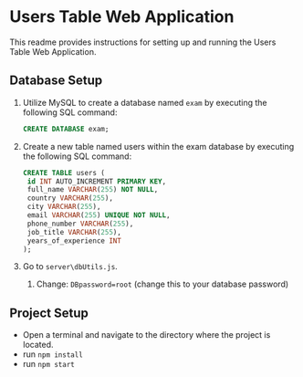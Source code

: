 # Users Table Web Application

This readme provides instructions for setting up and running the Users Table Web Application.

## Database Setup

1. Utilize MySQL to create a database named `exam` by executing the following SQL command:

   ```sql
   CREATE DATABASE exam;

   ```

2. Create a new table named users within the exam database by executing the following SQL command:
   ```sql
   CREATE TABLE users (
    id INT AUTO_INCREMENT PRIMARY KEY,
    full_name VARCHAR(255) NOT NULL,
    country VARCHAR(255),
    city VARCHAR(255),
    email VARCHAR(255) UNIQUE NOT NULL,
    phone_number VARCHAR(255),
    job_title VARCHAR(255),
    years_of_experience INT
   );
   ```
3. Go to `server\dbUtils.js`.
   1. Change: `DBpassword=root` (change this to your database password)

## Project Setup

- Open a terminal and navigate to the directory where the project is located.
- run `npm install`
- run `npm start`
